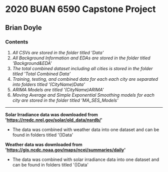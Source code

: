 # 2020 BUAN 6590 Capstone Project
## Brian Doyle 
### Contents
1. _All CSVs are stored in the folder titled 'Data'_
2. _All Background Information and EDAs are stored in the folder titled 'Background&EDA'_
3. _The total combined dataset including all cities is stored in the folder titled 'Total Combined Data'_
4. _Training, testing, and combined data for each each city are separated into folders titled '(CityName)Data'_
5. _ARIMA Models are titled '(CityName)ARIMA'_
6. _Moving Average and Simple Exponential Smoothing models for each city are stored in the folder titled 'MA_SES_Models'_
---
**Solar Irradiance data was downloaded from 'https://rredc.nrel.gov/solar/old_data/nsrdb/'**
- The data was combined with weather data into one dataset and can be found in folders titled '()Data'

**Weather data was downloaded from 'https://gis.ncdc.noaa.gov/maps/ncei/summaries/daily'**
- The data was combined with solar irradiance data into one dataset and can be found in folders titled '()Data'

